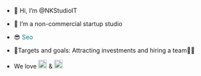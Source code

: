 - 👋 Hi, I’m @NKStudioIT
- 👀 I’m a non-commercial startup studio
- 😎 <a href="https://github.com/NicholasKuzya" style="color: teal; text-decoration: none;">Seo</a>

- 👨‍Targets and goals:
Attracting investments and hiring a team👨‍💻
- We love <img width="20" height="20" src="https://upload.wikimedia.org/wikipedia/commons/thumb/9/99/Unofficial_JavaScript_logo_2.svg/800px-Unofficial_JavaScript_logo_2.svg.png"> & <img width="20" height="20" src="https://miro.medium.com/1*bc9pmTiyKR0WNPka2w3e0Q.png">
<!---
NKStudioIT/NKStudioIT is a ✨ special ✨ repository because its `README.md` (this file) appears on your GitHub profile.
You can click the Preview link to take a look at your changes.
--->
